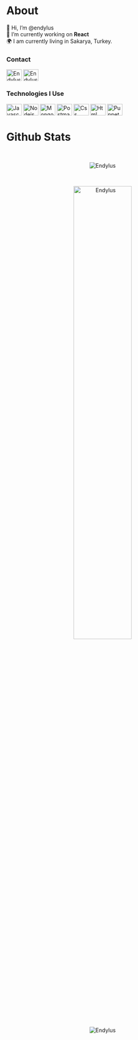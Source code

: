 # About<br>
:wave: Hi, I’m @endylus<br>🔭 I’m currently working on **React**<br>🌍 I am currently living in Sakarya, Turkey.

<h3 align="left">Contact</h3>
<p align="left">
<a href="https://discord.gg/dctoken" target="blank"><img align="center" src="https://github.com/Endylus/Endylus/assets/122468378/63c9da29-3a23-4bcf-ad5d-a89ae7b31410" alt="Endylus" height="30" width="40" /></a>
<a href="https://instagram.com/endylus_9" target="blank"><img align="center" src="https://github.com/Endylus/Endylus/assets/122468378/cbbc6f6d-779b-43a2-9ddb-9d4866ee6adb" alt="Endylus" height="30" width="40" /></a>
</p>

<h3 align="left">Technologies I Use</h3>
<p align="left">
<a href="https://developer.mozilla.org/en-US/docs/Web/JavaScript" target="blank"><img align="center" src="https://github.com/Endylus/Endylus/assets/122468378/4797c2bf-890f-420b-8d49-8b5e04068462" alt="Javascript" height="30" width="40" /></a>
<a href="https://nodejs.org" target="blank"><img align="center" src="https://github.com/Endylus/Endylus/assets/122468378/1653a979-ca22-4017-804e-6aaf6b8d031a" alt="Nodejs" height="30" width="40" /></a>
<a href="https://www.mongodb.com" target="blank"><img align="center" src="https://github.com/Endylus/Endylus/assets/122468378/d75f853c-e56a-4eed-8bbe-f8f44740cd43" alt="Mongodb" height="30" width="40" /></a>
<a href="https://www.postman.com" target="blank"><img align="center" src="https://github.com/Endylus/Endylus/assets/122468378/8a20a436-619a-49ea-a440-352c67c5c28f" alt="Postman" height="30" width="40" /></a>
<a href="https://www.w3schools.com/css" target="blank"><img align="center" src="https://github.com/Endylus/Endylus/assets/122468378/848dbacf-14eb-4c58-a776-7ead008840d6" alt="Css" height="30" width="40" /></a>
<a href="https://www.w3.org/html" target="blank"><img align="center" src="https://github.com/Endylus/Endylus/assets/122468378/796f2d84-375b-419c-8f25-370389382daf" alt="Html" height="30" width="40" /></a>
<a href="https://github.com/puppeteer/puppeteer" target="blank"><img align="center" src="https://github.com/Endylus/Endylus/assets/122468378/3d5593df-3e05-4189-8381-d47f14d34b7e" alt="Puppeteer" height="30" width="40" /></a>
</p>

# Github Stats
 <br />
  <p align="center">
  <a>
      <img align="center" src="https://github-readme-stats.vercel.app/api?username=Endylus&theme=nightowl&hide_border=false&include_all_commits=false&count_private=false" alt="Endylus" />
  </a>
</p>
<br />
 <p align="center">
  <a>
    <img align="center" src="https://github-readme-streak-stats.herokuapp.com/?user=Endylus&theme=nightowl&hide_border=false" alt="Endylus" width="55%" />
  </a>
</p>
 
 <br />
  
  <p align="center">
  <a>
    <img align="center" src="https://github-readme-stats.vercel.app/api/top-langs/?username=Endylus&theme=nightowl&hide_border=false&include_all_commits=false&count_private=false&layout=compact" alt="Endylus" />
  </a>
</p>
